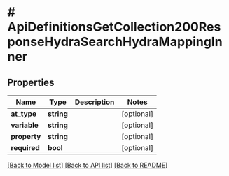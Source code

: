 # # ApiDefinitionsGetCollection200ResponseHydraSearchHydraMappingInner

## Properties

Name | Type | Description | Notes
------------ | ------------- | ------------- | -------------
**at_type** | **string** |  | [optional]
**variable** | **string** |  | [optional]
**property** | **string** |  | [optional]
**required** | **bool** |  | [optional]

[[Back to Model list]](../../README.md#models) [[Back to API list]](../../README.md#endpoints) [[Back to README]](../../README.md)
